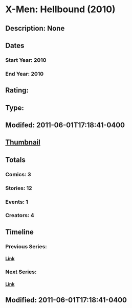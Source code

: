 # X-Men: Hellbound (2010)
## Description: None
## Dates
### Start Year: 2010
### End Year: 2010
## Rating: 
## Type: 
## Modifed: 2011-06-01T17:18:41-0400
## [Thumbnail](http://i.annihil.us/u/prod/marvel/i/mg/c/50/4baa86c671fb5.jpg)
## Totals
### Comics: 3
### Stories: 12
### Events: 1
### Creators: 4
## Timeline
### Previous Series: 
#### [Link]()
### Next Series: 
#### [Link]()
## Modified: 2011-06-01T17:18:41-0400